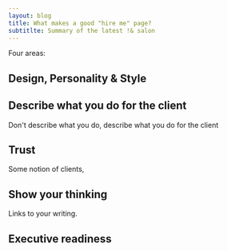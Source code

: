 ```yaml
---
layout: blog
title: What makes a good "hire me" page?
subtitlte: Summary of the latest !& salon
---
```


Four areas:

## Design, Personality & Style

## Describe what you do for the client
Don't describe what you do, describe what you do for the client

## Trust

Some notion of clients, 

## Show your thinking

Links to your writing.

## Executive readiness

